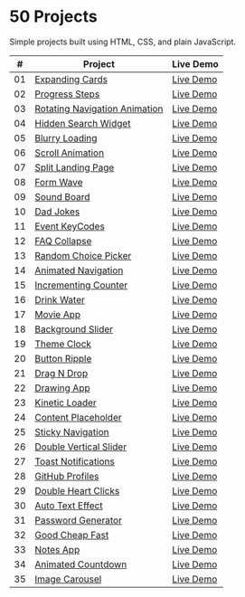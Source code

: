 # 50 Projects

Simple projects built using HTML, CSS, and plain JavaScript.

|  #  | Project                                                          | Live Demo                                                                       |
| :-: | ---------------------------------------------------------------- | ------------------------------------------------------------------------------- |
| 01  | [Expanding Cards](./expanding-cards/README.md)                   | [Live Demo](https://josephgattuso.github.io/50-projects/expanding-cards)        |
| 02  | [Progress Steps](./progress-steps/README.md)                     | [Live Demo](https://josephgattuso.github.io/50-projects/progress-steps)         |
| 03  | [Rotating Navigation Animation](./rotating-navigation/README.md) | [Live Demo](https://josephgattuso.github.io/50-projects/rotating-navigation)    |
| 04  | [Hidden Search Widget](./hidden-search/README.md)                | [Live Demo](https://josephgattuso.github.io/50-projects/hidden-search)          |
| 05  | [Blurry Loading](./blurry-loading/README.md)                     | [Live Demo](https://josephgattuso.github.io/50-projects/blurry-loading)         |
| 06  | [Scroll Animation](./scroll-animation/README.md)                 | [Live Demo](https://josephgattuso.github.io/50-projects/scroll-animation)       |
| 07  | [Split Landing Page](./split-landing/README.md)                  | [Live Demo](https://josephgattuso.github.io/50-projects/split-landing)          |
| 08  | [Form Wave](./form-wave/README.md)                               | [Live Demo](https://josephgattuso.github.io/50-projects/form-wave)              |
| 09  | [Sound Board](./sound-board/README.md)                           | [Live Demo](https://josephgattuso.github.io/50-projects/sound-board)            |
| 10  | [Dad Jokes](./dad-jokes/README.md)                               | [Live Demo](https://josephgattuso.github.io/50-projects/dad-jokes)              |
| 11  | [Event KeyCodes](./event-keycodes/README.md)                     | [Live Demo](https://josephgattuso.github.io/50-projects/event-keycodes)         |
| 12  | [FAQ Collapse](./faq-collapse/README.md)                         | [Live Demo](https://josephgattuso.github.io/50-projects/faq-collapse)           |
| 13  | [Random Choice Picker](./random-choice-picker/README.md)         | [Live Demo](https://josephgattuso.github.io/50-projects/random-choice-picker)   |
| 14  | [Animated Navigation](./animated-navigation/README.md)           | [Live Demo](https://josephgattuso.github.io/50-projects/animated-navigation)    |
| 15  | [Incrementing Counter](./incrementing-counter/README.md)         | [Live Demo](https://josephgattuso.github.io/50-projects/incrementing-counter)   |
| 16  | [Drink Water](./drink-water/README.md)                           | [Live Demo](https://josephgattuso.github.io/50-projects/drink-water)            |
| 17  | [Movie App](./movie-app/README.md)                               | [Live Demo](https://josephgattuso.github.io/50-projects/movie-app)              |
| 18  | [Background Slider](./background-slider/README.md)               | [Live Demo](https://josephgattuso.github.io/50-projects/background-slider)      |
| 19  | [Theme Clock](./theme-clock/README.md)                           | [Live Demo](https://josephgattuso.github.io/50-projects/theme-clock)            |
| 20  | [Button Ripple](./button-ripple/README.md)                       | [Live Demo](https://josephgattuso.github.io/50-projects/button-ripple)          |
| 21  | [Drag N Drop](./drag-n-drop/README.md)                           | [Live Demo](https://josephgattuso.github.io/50-projects/drag-n-drop)            |
| 22  | [Drawing App](./drawing-app/README.md)                           | [Live Demo](https://josephgattuso.github.io/50-projects/drawing-app)            |
| 23  | [Kinetic Loader](./kinetic-loader/README.md)                     | [Live Demo](https://josephgattuso.github.io/50-projects/kinetic-loader)         |
| 24  | [Content Placeholder](./content-placeholder/README.md)           | [Live Demo](https://josephgattuso.github.io/50-projects/content-placeholder)    |
| 25  | [Sticky Navigation](./sticky-navigation/README.md)               | [Live Demo](https://josephgattuso.github.io/50-projects/sticky-navigation)      |
| 26  | [Double Vertical Slider](./double-vertical-slider/README.md)     | [Live Demo](https://josephgattuso.github.io/50-projects/double-vertical-slider) |
| 27  | [Toast Notifications](./toast-notifications/README.md)           | [Live Demo](https://josephgattuso.github.io/50-projects/toast-notifications)    |
| 28  | [GitHub Profiles](./github-profiles/README.md)                   | [Live Demo](https://josephgattuso.github.io/50-projects/github-profiles)        |
| 29  | [Double Heart Clicks](./double-heart-click/README.md)            | [Live Demo](https://josephgattuso.github.io/50-projects/double-heart-click)     |
| 30  | [Auto Text Effect](./auto-text-effect/README.md)                 | [Live Demo](https://josephgattuso.github.io/50-projects/auto-text-effect)       |
| 31  | [Password Generator](./password-generator/README.md)             | [Live Demo](https://josephgattuso.github.io/50-projects/password-generator)     |
| 32  | [Good Cheap Fast](./good-cheap-fast/README.md)                   | [Live Demo](https://josephgattuso.github.io/50-projects/good-cheap-fast)        |
| 33  | [Notes App](./notes-app/README.md)                               | [Live Demo](https://josephgattuso.github.io/50-projects/notes-app)              |
| 34  | [Animated Countdown](./animated-countdown/README.md)             | [Live Demo](https://josephgattuso.github.io/50-projects/animated-countdown)     |
| 35  | [Image Carousel](./image-carousel/README.md)                     | [Live Demo](https://josephgattuso.github.io/50-projects/image-carousel)         |
